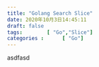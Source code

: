 ```yaml
---
title: "Golang Search Slice"
date: 2020年10月3日14:45:11
draft: false
tags:        [ "Go","Slice"]
categories :      [ "Go"]
---
```


asdfasd 